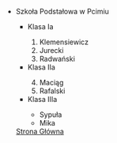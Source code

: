 <ul>
<li>Szkoła Podstałowa w Pcimiu</li> 
 <ul type=square>
 <li>Klasa Ia</li>
  <ol>
   <li>Klemensiewicz</li> 
  <li>Jurecki</li>
    <li>Radwański</li>
  </ol>
   <li>Klasa IIa </li>
   <ol start="4">
    <li>Maciąg</li>
    <li>Rafalski</li>
  </ol>
  <li>Klasa IIIa</li>
   <ul type=circle>
   <li>Sypuła</li>
   <li>Mika</li>
  </ul>
</ul>
<a href='https://pksltzn.github.io/dane/'> Strona Główna </a> <br>
